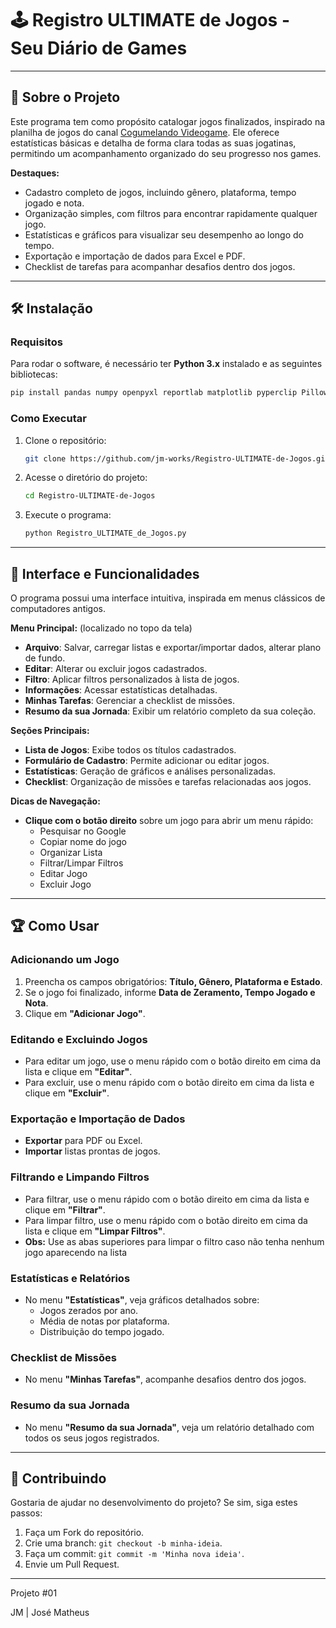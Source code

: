 # 🕹️ Registro ULTIMATE de Jogos - Seu Diário de Games
---

## 📜 Sobre o Projeto
Este programa tem como propósito catalogar jogos finalizados, inspirado na planilha de jogos do canal [Cogumelando Videogame](https://www.youtube.com/watch?v=uGLnQw6umhI). Ele oferece estatísticas básicas e detalha de forma clara todas as suas jogatinas, permitindo um acompanhamento organizado do seu progresso nos games.

**Destaques:**
- Cadastro completo de jogos, incluindo gênero, plataforma, tempo jogado e nota.
- Organização simples, com filtros para encontrar rapidamente qualquer jogo.
- Estatísticas e gráficos para visualizar seu desempenho ao longo do tempo.
- Exportação e importação de dados para Excel e PDF.
- Checklist de tarefas para acompanhar desafios dentro dos jogos.

---

## 🛠 Instalação
### Requisitos
Para rodar o software, é necessário ter **Python 3.x** instalado e as seguintes bibliotecas:
```sh
pip install pandas numpy openpyxl reportlab matplotlib pyperclip Pillow
```

### Como Executar
1. Clone o repositório:
   ```sh
   git clone https://github.com/jm-works/Registro-ULTIMATE-de-Jogos.git
   ```
2. Acesse o diretório do projeto:
   ```sh
   cd Registro-ULTIMATE-de-Jogos
   ```
3. Execute o programa:
   ```sh
   python Registro_ULTIMATE_de_Jogos.py
   ```

---

## 🎨 Interface e Funcionalidades
O programa possui uma interface intuitiva, inspirada em menus clássicos de computadores antigos.

**Menu Principal:** (localizado no topo da tela)
- **Arquivo**: Salvar, carregar listas e exportar/importar dados, alterar plano de fundo.
- **Editar**: Alterar ou excluir jogos cadastrados.
- **Filtro**: Aplicar filtros personalizados à lista de jogos.
- **Informações**: Acessar estatísticas detalhadas.
- **Minhas Tarefas**: Gerenciar a checklist de missões.
- **Resumo da sua Jornada**: Exibir um relatório completo da sua coleção.

**Seções Principais:**
- **Lista de Jogos**: Exibe todos os títulos cadastrados.
- **Formulário de Cadastro**: Permite adicionar ou editar jogos.
- **Estatísticas**: Geração de gráficos e análises personalizadas.
- **Checklist**: Organização de missões e tarefas relacionadas aos jogos.

**Dicas de Navegação:**
- **Clique com o botão direito** sobre um jogo para abrir um menu rápido:
  - Pesquisar no Google
  - Copiar nome do jogo
  - Organizar Lista
  - Filtrar/Limpar Filtros
  - Editar Jogo
  - Excluir Jogo

---

## 🏆 Como Usar

### Adicionando um Jogo
1. Preencha os campos obrigatórios: **Título, Gênero, Plataforma e Estado**.
2. Se o jogo foi finalizado, informe **Data de Zeramento, Tempo Jogado e Nota**.
3. Clique em **"Adicionar Jogo"**.

### Editando e Excluindo Jogos
- Para editar um jogo, use o menu rápido com o botão direito em cima da lista e clique em **"Editar"**.
- Para excluir, use o menu rápido com o botão direito em cima da lista e clique em **"Excluir"**.

### Exportação e Importação de Dados
- **Exportar** para PDF ou Excel.
- **Importar** listas prontas de jogos.

### Filtrando e Limpando Filtros

- Para filtrar, use o menu rápido com o botão direito em cima da lista e clique em **"Filtrar"**.
- Para limpar filtro, use o menu rápido com o botão direito em cima da lista e clique em **"Limpar Filtros"**.
- **Obs:** Use as abas superiores para limpar o filtro caso não tenha nenhum jogo aparecendo na lista

### Estatísticas e Relatórios
- No menu **"Estatísticas"**, veja gráficos detalhados sobre:
  - Jogos zerados por ano.
  - Média de notas por plataforma.
  - Distribuição do tempo jogado.

### Checklist de Missões
- No menu **"Minhas Tarefas"**, acompanhe desafios dentro dos jogos.

### Resumo da sua Jornada
- No menu **"Resumo da sua Jornada"**, veja um relatório detalhado com todos os seus jogos registrados.

---

## 🚀 Contribuindo
Gostaria de ajudar no desenvolvimento do projeto? Se sim, siga estes passos:
1. Faça um Fork do repositório.
2. Crie uma branch: `git checkout -b minha-ideia`.
3. Faça um commit: `git commit -m 'Minha nova ideia'`.
4. Envie um Pull Request.

---

Projeto #01

JM | José Matheus